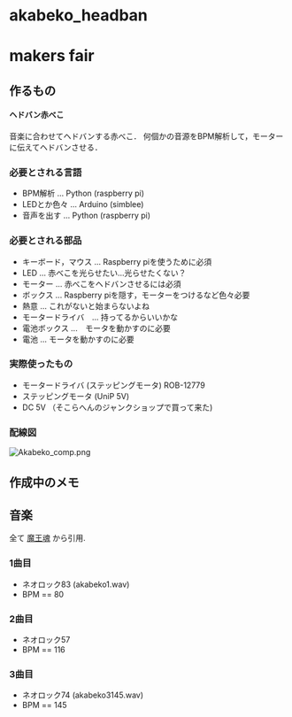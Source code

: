 # akabeko_headban
# makers fair

## 作るもの
#### ヘドバン赤べこ
音楽に合わせてヘドバンする赤べこ．
何個かの音源をBPM解析して，モーターに伝えてヘドバンさせる．

### 必要とされる言語

 - BPM解析 ... Python (raspberry pi)
 - LEDとか色々 ... Arduino (simblee)
 - 音声を出す ... Python (raspberry pi)

### 必要とされる部品

 - キーボード，マウス ... Raspberry piを使うために必須
 - LED ... 赤べこを光らせたい...光らせたくない？
 - モーター ... 赤べこをヘドバンさせるには必須
 - ボックス ... Raspberry piを隠す，モーターをつけるなど色々必要
 - 熱意 ... これがないと始まらないよね
 - モータードライバ　... 持ってるからいいかな
 - 電池ボックス ...　モータを動かすのに必要
 - 電池 ... モータを動かすのに必要

 ### 実際使ったもの

 - モータードライバ (ステッピングモータ) ROB-12779
 - ステッピングモータ (UniP 5V)
 - DC 5V （そこらへんのジャンクショップで買って来た)

 ### 配線図
 ![Akabeko_comp.png](./img/Akabeko_comp.png)


## 作成中のメモ

## 音楽
全て [魔王魂](http://maoudamashii.jokersounds.com/) から引用.

### 1曲目
 - ネオロック83 (akabeko1.wav)
 - BPM == 80

### 2曲目
 - ネオロック57
 - BPM == 116

### 3曲目
 - ネオロック74 (akabeko3145.wav)
 - BPM == 145

